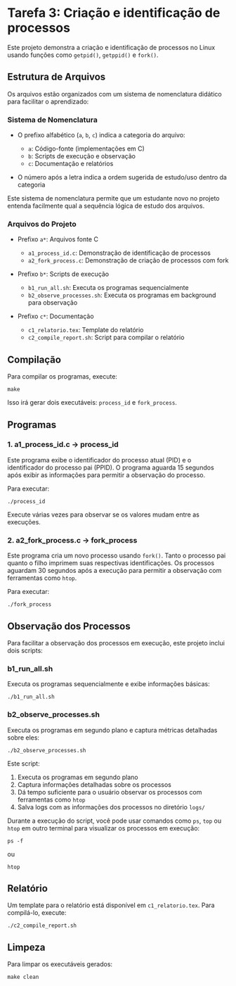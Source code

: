 # Tarefa 3: Criação e identificação de processos

Este projeto demonstra a criação e identificação de processos no Linux usando funções como `getpid()`, `getppid()` e `fork()`.

## Estrutura de Arquivos

Os arquivos estão organizados com um sistema de nomenclatura didático para facilitar o aprendizado:

### Sistema de Nomenclatura

* O prefixo alfabético (`a`, `b`, `c`) indica a categoria do arquivo:
  - `a`: Código-fonte (implementações em C)
  - `b`: Scripts de execução e observação
  - `c`: Documentação e relatórios

* O número após a letra indica a ordem sugerida de estudo/uso dentro da categoria

Este sistema de nomenclatura permite que um estudante novo no projeto entenda facilmente qual a sequência lógica de estudo dos arquivos.

### Arquivos do Projeto

- Prefixo `a*`: Arquivos fonte C
  - `a1_process_id.c`: Demonstração de identificação de processos
  - `a2_fork_process.c`: Demonstração de criação de processos com fork
  
- Prefixo `b*`: Scripts de execução
  - `b1_run_all.sh`: Executa os programas sequencialmente
  - `b2_observe_processes.sh`: Executa os programas em background para observação
  
- Prefixo `c*`: Documentação
  - `c1_relatorio.tex`: Template do relatório
  - `c2_compile_report.sh`: Script para compilar o relatório

## Compilação

Para compilar os programas, execute:

```
make
```

Isso irá gerar dois executáveis: `process_id` e `fork_process`.

## Programas

### 1. a1_process_id.c → process_id

Este programa exibe o identificador do processo atual (PID) e o identificador do processo pai (PPID). O programa aguarda 15 segundos após exibir as informações para permitir a observação do processo.

Para executar:

```
./process_id
```

Execute várias vezes para observar se os valores mudam entre as execuções.

### 2. a2_fork_process.c → fork_process

Este programa cria um novo processo usando `fork()`. Tanto o processo pai quanto o filho imprimem suas respectivas identificações. Os processos aguardam 30 segundos após a execução para permitir a observação com ferramentas como `htop`.

Para executar:

```
./fork_process
```

## Observação dos Processos

Para facilitar a observação dos processos em execução, este projeto inclui dois scripts:

### b1_run_all.sh

Executa os programas sequencialmente e exibe informações básicas:

```
./b1_run_all.sh
```

### b2_observe_processes.sh

Executa os programas em segundo plano e captura métricas detalhadas sobre eles:

```
./b2_observe_processes.sh
```

Este script:
1. Executa os programas em segundo plano
2. Captura informações detalhadas sobre os processos
3. Dá tempo suficiente para o usuário observar os processos com ferramentas como `htop`
4. Salva logs com as informações dos processos no diretório `logs/`

Durante a execução do script, você pode usar comandos como `ps`, `top` ou `htop` em outro terminal para visualizar os processos em execução:

```
ps -f
```

ou

```
htop
```

## Relatório

Um template para o relatório está disponível em `c1_relatorio.tex`. Para compilá-lo, execute:

```
./c2_compile_report.sh
```

## Limpeza

Para limpar os executáveis gerados:

```
make clean
```